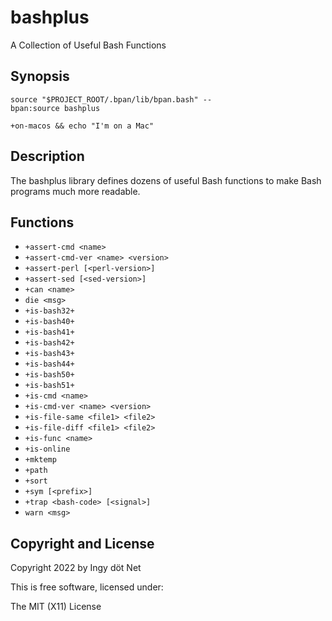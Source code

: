 bashplus
========

A Collection of Useful Bash Functions


## Synopsis

```
source "$PROJECT_ROOT/.bpan/lib/bpan.bash" --
bpan:source bashplus

+on-macos && echo "I'm on a Mac"
```


## Description

The bashplus library defines dozens of useful Bash functions to make Bash
programs much more readable.


## Functions

* `+assert-cmd <name>`
* `+assert-cmd-ver <name> <version>`
* `+assert-perl [<perl-version>]`
* `+assert-sed [<sed-version>]`
* `+can <name>`
* `die <msg>`
* `+is-bash32+`
* `+is-bash40+`
* `+is-bash41+`
* `+is-bash42+`
* `+is-bash43+`
* `+is-bash44+`
* `+is-bash50+`
* `+is-bash51+`
* `+is-cmd <name>`
* `+is-cmd-ver <name> <version>`
* `+is-file-same <file1> <file2>`
* `+is-file-diff <file1> <file2>`
* `+is-func <name>`
* `+is-online`
* `+mktemp`
* `+path`
* `+sort`
* `+sym [<prefix>]`
* `+trap <bash-code> [<signal>]`
* `warn <msg>`


## Copyright and License

Copyright 2022 by Ingy döt Net

This is free software, licensed under:

The MIT (X11) License
